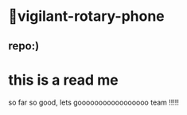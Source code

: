 # 👋vigilant-rotary-phone
## repo:)
# this is a read me 
so far so good, lets gooooooooooooooooo team !!!!!
